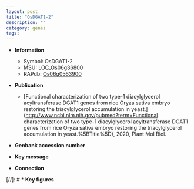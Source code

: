 ```yaml
---
layout: post
title: "OsDGAT1-2"
description: ""
category: genes
tags: 
---
```


* **Information**  
    + Symbol: OsDGAT1-2  
    + MSU: [LOC_Os06g36800](http://rice.uga.edu/cgi-bin/ORF_infopage.cgi?orf=LOC_Os06g36800)  
    + RAPdb: [Os06g0563900](https://rapdb.dna.affrc.go.jp/locus/?name=Os06g0563900)  

* **Publication**  
    + [Functional characterization of two type-1 diacylglycerol acyltransferase DGAT1 genes from rice Oryza sativa embryo restoring the triacylglycerol accumulation in yeast.](http://www.ncbi.nlm.nih.gov/pubmed?term=Functional characterization of two type-1 diacylglycerol acyltransferase DGAT1 genes from rice Oryza sativa embryo restoring the triacylglycerol accumulation in yeast.%5BTitle%5D), 2020, Plant Mol Biol.

* **Genbank accession number**  

* **Key message**  

* **Connection**  

[//]: # * **Key figures**  


